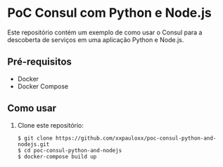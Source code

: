 # PoC Consul com Python e Node.js

Este repositório contém um exemplo de como usar o Consul para a descoberta de serviços em uma aplicação Python e Node.js.

## Pré-requisitos

- Docker
- Docker Compose

## Como usar

1. Clone este repositório:

   ```shell
   $ git clone https://github.com/xxpauloxx/poc-consul-python-and-nodejs.git
   $ cd poc-consul-python-and-nodejs
   $ docker-compose build up
   ```
